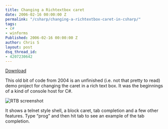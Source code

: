 ```yaml
---
title: Changing a Richtextbox caret
date: 2006-02-16 00:00:00 Z
permalink: "/csharp/changing-a-richtextbox-caret-in-csharp/"
tags:
- c#
- winforms
Published: 2006-02-16 00:00:00 Z
author: Chris S
layout: post
dsq_thread_id:
- 4207230642
---
```


[Download][1]

This old bit of code from 2004 is an unfinished (i.e. not that pretty to read) demo project for changing the caret in a rich text box. It was the beginnings of a kind of console host for C#.

<!--more-->

![RTB screenshot][2]

It shows a telnet style shell, a block caret, tab completion and a few other features. Type &#8220;prog&#8221; and then hit tab to see an example of the tab completion.

 [1]: /assets/2013/02/richtextboxcaretexample.zip
 [2]: /assets/2006/02/rtbcaret.jpg